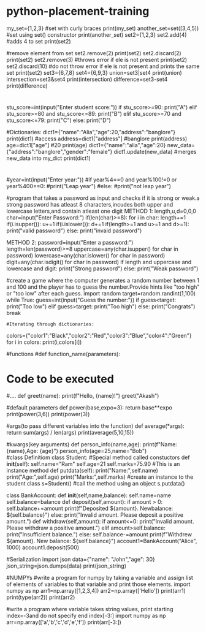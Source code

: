 # python-placement-training
my_set={1,2,3}            #set with curly braces
print(my_set)
another_set=set([3,4,5])          #set using set() constructor
print(another_set)
set2={1,2,3}
set2.add(4)               #adds 4 to set
print(set2)

#remove element from set
set2.remove(2)
print(set2)
set2.discard(2)
print(set2)
set2.remove(3)       #throws error if ele is not present
print(set2)
set2.discard(10)      #do not throw error if ele is not present and prints the same set
print(set2)
set3={6,7,8}
set4={6,9,3}
union=set3|set4
print(union)
intersection=set3&set4
print(intersection)
difference=set3-set4
print(difference)

#
stu_score=int(input("Enter student score:"))
if stu_score>=90:
  print("A")
elif stu_score>=80 and stu_score<=89:
  print("B")
elif stu_score>=70 and stu_score<=79:
  print("C")
else:
  print("D")

  
#Dictionaries:
dict1={"name":"Alia","age":20,"address":"banglore"}
print(dict1)
#access
address=dict1["address"]  #banglore
print(address)
age=dict1["age"]          #20
print(age)
dict1={"name":"alia","age":20}
new_data={"address":"banglore","gender":"female"}
dict1.update(new_data)  #merges new_data into my_dict
print(dict1)

#
#year=int(input("Enter year:"))
#if year%4==0 and year%100!=0 or year%400==0:
  #print("Leap year")
#else:
  #print("not leap year")


   #program that takes a password as input and checks if it is strong or weak.a strong password has atleast 8 characters,incudes both upper and lowercase letters,and contain atleast one digit
   METHOD 1:
length,u,d=0,0,0
char=input("Enter Password:")
if(len(char)>=8):
  for i in char:
    length+=1
    if(i.isupper()):
      u+=1
    if(i.islower()):
        d+=1
if(length>=1 and u>=1 and d>=1):
  print("valid password")
else:
  print("invaid password")

  METHOD 2:
  password=input("Enter a password:")
length=len(password)>=8
uppercase=any(char.isupper() for char in password)
lowercase=any(char.islower() for char in password)
digit=any(char.isdigit() for char in password)
if length and uppercase and lowercase and digit:
  print("Strong password")
else:
  print("Weak password")

  #create a game where the computer generates a random number between 1 and 100 and the player has to guess the number.Provide hints like "too high" or "too low" after each guess.
import random
target=random.randint(1,100)
while True:
  guess=int(input("Guess the number:"))
  if guess<target:
    print("Too low")
  elif guess>target:
    print("Too high")
  else:
    print("Congrats")
    break

    #Iterating through dictionaries:
colors={"color1":"Black","color2":"Red","color3":"Blue","color4":"Green"}
for i in colors:
  print(i,colors[i])

  #functions
#def function_name(parameters): 
  # Code to be executed
  #....
def greet(name):
  print(f"Hello, {name}!")
greet("Akash")  

#default parameters
def power(base,expo=3):
  return base**expo
print(power(3,6))
print(power(3))

#args(to pass different variables into the function)
def average(*args):
  return sum(args) / len(args)
print(average(5,10,15))  

#kwargs(key arguments)
def person_info(name,age):
  print(f"Name: {name},Age: {age}")
person_info(age=25,name="Bob")  
#class Definitiom
class Student:
   #Special method called constuctors
  def __init__(self):
    self.name="Ram"
    self.age=21
    self.marks=75.90
  #This is an instance method
  def putdata(self):
    print("Name:",self.name)
    print("Age:",self.age)
    print("Marks:",self.marks)
#create an instance to the student class
s=Student()
#call the method using an object
s.putdata()

class BankAccount:
  def __init__(self,name,balance):
    self.name=name
    self.balance=balance
  def deposit(self,amount):
    if amount > 0:
      self.balance+=amount
      print(f"Deposited ${amount}. Newbalance: ${self.balance}")
    else:
      print("Invalid amount. Please deposit a positive amount.")
  def withdraw(self,amount):
        if amount<=0:
           print("Invalid amount. Please withdraw a positive amount.")
        elif amount>self.balance:
           print("Insufficient balance.")
        else:
          self.balance-=amount
          print(f"Withdrew ${amount}. New balance: ${self.balance}")
account1=BankAccount("Alice", 1000)
account1.deposit(500)

#Serialization
import json
data={"name": "John","age": 30}
json_string=json.dumps(data)
print(json_string)


#NUMPYs
#write a program for numpy by taking a variable and assign list of elements of variables to that variable and print those elements.
import numpy as np
arr1=np.array([1,2,3,4])
arr2=np.array(['Hello'])
print(arr1)
print(type(arr2))
print(arr2)


#write a program where variable takes string values, print starting index=-3and do not specify end index[-3:]
import numpy as np
arr=np.array(['a','b','c','d','e','f'])
print(arr[-3:])        
        


